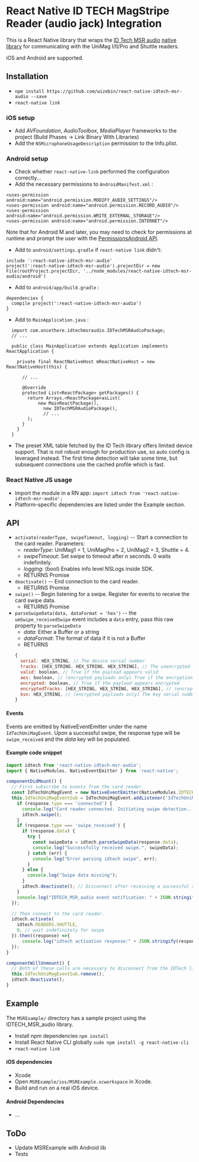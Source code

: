 # React Native ID TECH MagStripe Reader (audio jack) Integration

This is a React Native library that wraps the [ID Tech MSR audio](http://www.idtechproducts.com/products/mobile-readers/msr-only) [native library](https://atlassian.idtechproducts.com/confluence/display/KB/Shuttle+-+downloads) for communicating with the UniMag I/II/Pro and Shuttle readers.

iOS and Android are supported.

## Installation

*   `npm install https://github.com/wizebin/react-native-idtech-msr-audio --save`
*   `react-native link`

### iOS setup
*   Add _AVFoundation_, _AudioToolbox_, _MediaPlayer_ frameworks to the project (Build Phases -> Link Binary With Libraries)
*   Add the `NSMicrophoneUsageDescription` permission to the Info.plist.

### Android setup
*   Check whether `react-native-link` performed the configuration correctly...
*   Add the necessary permissions to `AndroidManifest.xml` :
```
<uses-permission android:name="android.permission.MODIFY_AUDIO_SETTINGS"/>
<uses-permission android:name="android.permission.RECORD_AUDIO"/>
<uses-permission android:name="android.permission.WRITE_EXTERNAL_STORAGE"/>
<uses-permission android:name="android.permission.INTERNET"/>
```
Note that for Android M and later, you may need to check for permissions at runtime and prompt the user with the [PermissionsAndroid API](https://facebook.github.io/react-native/docs/permissionsandroid.html).

*   Add to `android/settings.gradle` if `react-native link` didn't:
```
include ':react-native-idtech-msr-audio'
project(':react-native-idtech-msr-audio').projectDir = new File(rootProject.projectDir, '../node_modules/react-native-idtech-msr-audio/android')
```
*   Add to `android/app/build.gradle` :
```
dependencies {
  compile project(':react-native-idtech-msr-audio')
}
```
*   Add to `MainApplication.java` :
```
  import com.oncethere.idtechmsraudio.IDTechMSRAudioPackage;
  // ...

  public class MainApplication extends Application implements ReactApplication {

    private final ReactNativeHost mReactNativeHost = new ReactNativeHost(this) {

      // ...

      @Override
      protected List<ReactPackage> getPackages() {
        return Arrays.<ReactPackage>asList(
            new MainReactPackage(),
              new IDTechMSRAudioPackage(),
              // ...
        );
      }
    }
  }
```

*   The preset XML table fetched by the ID Tech library offers limited device support.  That is not robust enough for production use, so auto config is leveraged instead.  The first time detection will take some time, but subsequent connections use the cached profile which is fast.


### React Native JS usage
*   Import the module in a RN app:
`import idtech from 'react-native-idtech-msr-audio';`
*   Platform-specific dependencies are listed under the Example section.

## API

*   `activate(readerType, swipeTimeout, logging)` -- Start a connection to the card reader. Parameters:
    *   _readerType_: UniMag1 = 1, UniMagPro = 2, UniMag2 = 3, Shuttle = 4.
    *   _swipeTimeout_: Set swipe to timeout after n seconds. 0 waits indefinitely.
    *   _logging_: (bool) Enables info level NSLogs inside SDK.
    *   RETURNS Promise
*   `deactivate()` -- End connection to the card reader.
    *   RETURNS Promise
*   `swipe()` -- Begin listening for a swipe. Register for events to receive the card swipe data.
    *   RETURNS Promise
*   `parseSwipeData(data, dataFormat = 'hex')` -- the `umSwipe_receivedSwipe` event includes a `data` entry, pass this raw property to `parseSwipeData`
    *   _data_: Either a Buffer or a string
    *   _dataFormat_: The format of data if it is not a Buffer
    *   RETURNS
    ```javascript
    {
      serial: HEX_STRING, // The device serial number
      tracks: [HEX_STRING, HEX_STRING, HEX_STRING], // The unencrypted tracks, for unencrypted cards this is all
      valid: boolean, // True if the payload appears valid
      aes: boolean, // (encrypted payloads only) True if the encryption algorithm is AES
      encrypted: boolean, // True if the payload appears encrypted
      encryptedTracks: [HEX_STRING, HEX_STRING, HEX_STRING], // (encrypted payloads only)
      ksn: HEX_STRING, // (encrypted payloads only) The key serial number of the transaction
    }
    ```


#### Events
Events are emitted by NativeEventEmitter under the name `IdTechUniMagEvent`. Upon a successful swipe, the response type will be `swipe_received` and the _data_ key will be populated.

#### Example code snippet
```Javascript
import idtech from 'react-native-idtech-msr-audio';
import { NativeModules, NativeEventEmitter } from 'react-native';

componentDidMount() {
  // First subscribe to events from the card reader.
  const IdTechUniMagEvent = new NativeEventEmitter(NativeModules.IDTECH_MSR_audio);
  this.IdTechUniMagEventSub = IdTechUniMagEvent.addListener('IdTechUniMagEvent', (response) => {
    if (response.type === 'connected') {
      console.log("Card reader connected. Initiating swipe detection...");
      idtech.swipe();
    }
    if (response.type === 'swipe_received') {
      if (response.data) {
        try {
          const swipeData = idtech.parseSwipeData(response.data);
          console.log("Successfully received swipe.", swipeData);
        } catch (err) {
          console.log("Error parsing idtech swipe", err);
        }
      } else {
        console.log("Swipe data missing");
      }
      idtech.deactivate(); // Disconnect after receiving a successful swipe
    }
    console.log("IDTECH_MSR_audio event notification: " + JSON.stringify(response));
  });

  // Then connect to the card reader.
  idtech.activate(
    idtech.READERS.SHUTTLE,
    0, // wait indefinitely for swipe
  }).then((response) =>{
      console.log("idtech activation response:" + JSON.stringify(response));
  });
}

componentWillUnmount() {
  // Both of these calls are necessary to disconnect from the IDTech library.
  this.IdTechUniMagEventSub.remove();
  idtech.deactivate();
}
```

## Example
The `MSRExample/` directory has a sample project using the IDTECH_MSR_audio library.

*   Install npm dependencies ```npm install```
*   Install React Native CLI globally ```sudo npm install -g react-native-cli```
*   ```react-native link```

#### iOS dependencies
*   Xcode
*   Open `MSRExample/ios/MSRExample.xcworkspace` in Xcode.
*   Build and run on a real iOS device.


#### Android Dependencies
*   ...

## ToDo
*   Update MSRExample with Android lib
*   Tests
